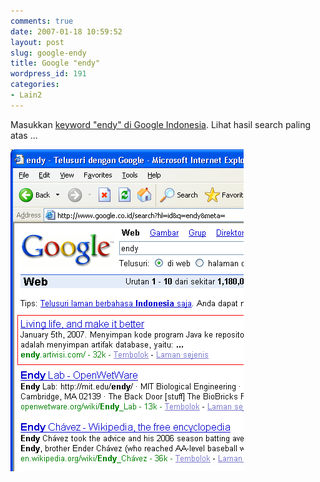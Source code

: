```yaml
---
comments: true
date: 2007-01-18 10:59:52
layout: post
slug: google-endy
title: Google "endy"
wordpress_id: 191
categories:
- Lain2
---
```


Masukkan [keyword "endy" di Google Indonesia](http://www.google.co.id/search?hl=id&q=endy&meta=). Lihat hasil search paling atas ... 

[
![Google Search "endy". Klik untuk memperbesar](/images/uploads/2007/01/endy-google-search-crop.png)
](/images/uploads/2007/01/endy-google-search.png)
